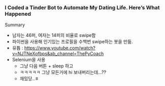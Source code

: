 
### I Coded a Tinder Bot to Automate My Dating Life. Here’s What Happened


Summary

- 남자는 46퍼, 여자는 14퍼의 비율로 swipe함
- 파이썬을 사용해 인기있는 프로필을 수백번 swipe하는 봇을 만듦.
- 유튭 : https://www.youtube.com/watch?v=NJTNeXofbps&ab_channel=ThePyCoach
- Selenium을 사용
  - 그냥 다음 버튼 + sleep 하고
  - ㅋㅋㅋㅋㅋ 그냥 모든거에 hi 보내버리는데...??
  - 재밌당..ㅎ